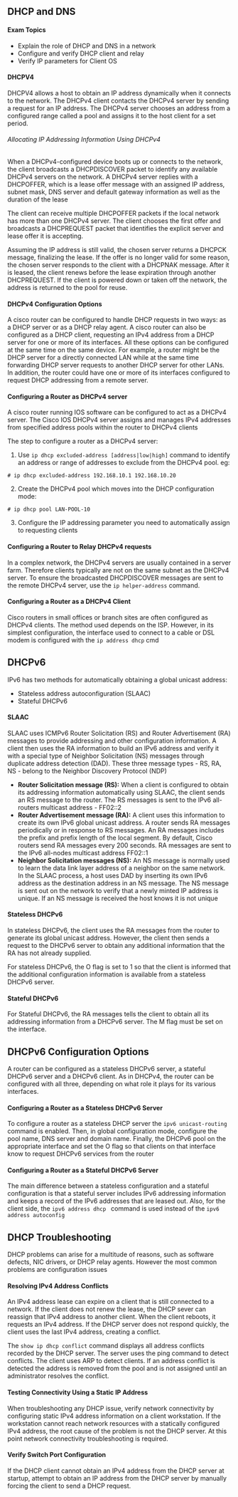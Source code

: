 ## DHCP and DNS

#### Exam Topics

- Explain the role of DHCP and DNS in a network 
- Configure and verify DHCP client and relay
- Verify IP parameters for Client OS

#### DHCPV4

DHCPV4 allows a host to obtain an IP address dynamically when it connects to the network. The DHCPv4 client contacts the DHCPv4 server by sending a request for an IP address. The DHCPv4 server chooses an address from a configured range called a pool and assigns it to the host client for a set period. 

###### Allocating IP Addressing Information Using DHCPv4

When a DHCPv4-configured device boots up or connects to the network, the client broadcasts a DHCPDISCOVER packet to identify any available DHCPv4 servers on the network. A DHCPv4 server replies with a DHCPOFFER, which is a lease offer message with an assigned IP address, subnet mask, DNS server and default gateway information as well as the duration of the lease

The client can receive multiple DHCPOFFER packets if the local network has more than one DHCPv4 server. The client chooses the first offer and broadcasts a DHCPREQUEST packet that identifies the explicit server and lease offer it is accepting.

Assuming the IP address is still valid, the chosen server returns a DHCPCK message, finalizing the lease. If the offer is no longer valid for some reason, the chosen server responds to the client with a DHCPNAK message. After it is leased, the client renews before the lease expiration through another DHCPREQUEST. If the client is powered down or taken off the network, the address is returned to the pool for reuse.

#### DHCPv4 Configuration Options

A cisco router can be configured to handle DHCP requests in two ways: as a DHCP server or as a DHCP relay agent. A cisco router can also be configured as a DHCP client, requesting an IPv4 address from a DHCP server for one or more of its interfaces. All these options can be configured at the same time on the same device. For example, a router might be the DHCP server for a directly connected LAN while at the same time forwarding DHCP server requests to another DHCP server for other LANs. In addition, the router could have one or more of its interfaces configured to request DHCP addressing from a remote server.

#### Configuring a Router as DHCPv4 server

A cisco router running IOS software can be configured to act as a DHCPv4 server. The Cisco IOS DHCPv4 server assigns and manages IPv4 addresses from specified address pools within the router to DHCPv4 clients

The step to configure a router as a DHCPv4 server:

1. Use ```ip dhcp excluded-address [address|low|high]``` command to identify an address or range of addresses to exclude from the DHCPv4 pool.
eg:
```
# ip dhcp excluded-address 192.168.10.1 192.168.10.20
```

2. Create the DHCPv4 pool which moves into the DHCP configuration mode:
```
# ip dhcp pool LAN-POOL-10
```

3. Configure the IP addressing parameter you need to automatically assign to requesting clients

#### Configuring a Router to Relay DHCPv4 requests

In a complex network, the DHCPv4 servers are usually contained in a server farm. Therefore clients typically are not on the same subnet as the DHCPv4 server. To ensure the broadcasted DHCPDISCOVER messages are sent to the remote DHCPv4 server, use the ```ip helper-address``` command.

#### Configuring a Router as a DHCPv4 Client 

Cisco routers in small offices or branch sites are often configured as DHCPv4 clients. The method used depends on the ISP. However, in its simplest configuration, the interface used to connect to a cable or DSL modem is configured with the ```ip address dhcp``` cmd 

## DHCPv6

IPv6 has two methods for automatically obtaining a global unicast address:
- Stateless address autoconfiguration (SLAAC)
- Stateful DHCPv6

#### SLAAC

SLAAC uses ICMPv6 Router Solicitation (RS) and Router Advertisement (RA) messages to provide addressing and other configuration information. A client then uses the RA information to build an IPv6 address and verify it with a special type of Neighbor Solicitation (NS) messages through duplicate address detection (DAD).
These three message types -  RS, RA, NS - belong to the Neighbor Discovery Protocol (NDP)

- **Router Solicitation message (RS):** When a client is configured to obtain its addressing information automatically using SLAAC, the client sends an RS message to the router. The RS messages is sent to the IPv6 all-routers multicast address - FF02::2
- **Router Advertisement message (RA):** A client uses this information to create its own IPv6 global unicast address. A router sends RA messages periodically or in response to RS messages. An RA messages includes the prefix and prefix length of the local segment. By default, Cisco routers send RA messages every 200 seconds. RA messages are sent to the IPv6 all-nodes multicast address FF02::1
- **Neighbor Solicitation messages (NS):** An NS message is normally used to learn the data link layer address of a neighbor on the same network. In the SLAAC process, a host uses DAD by inserting its own IPv6 address as the destination address in an NS message. The NS message is sent out on the network to verify that a newly minted IP address is unique. If an NS message is received the host knows it is not unique

#### Stateless DHCPv6

In stateless DHCPv6, the client uses the RA messages from the router to generate its global unicast address. However, the client then sends a request to the DHCPv6 server to obtain any additional information that the RA has not already supplied. 

For stateless DHCPv6, the O flag is set to 1 so that the client is informed that the additional configuration information is available from a stateless DHCPv6 server. 

#### Stateful DHCPv6

For Stateful DHCPv6, the RA messages tells the client to obtain all its addressing information from a DHCPv6 server. The M flag must be set on the interface.

## DHCPv6 Configuration Options

 A router can be configured as a stateless DHCPv6 server, a stateful DHCPv6 server and a DHCPv6 client. As in DHCPv4, the router can be configured with all three, depending on what role it plays for its various interfaces.

#### Configuring a Router as a Stateless DHCPv6 Server

To configure a router as a stateless DHCP server the ```ipv6 unicast-routing``` command is enabled. Then, in global configuration mode, configure the pool name, DNS server and domain name. Finally, the DHCPv6 pool on the appropriate interface and set the O flag so that clients on that interface know to request DHCPv6 services from the router

#### Configuring a Router as a Stateful DHCPv6 Server

The main difference between a stateless configuration and a stateful configuration is that a stateful server includes IPv6 addressing information and keeps a record of the IPv6 addresses that are leased out. Also, for the client side, the ```ipv6 address dhcp ``` command is used instead of the ```ipv6 address autoconfig```

## DHCP Troubleshooting

DHCP problems can arise for a multitude of reasons, such as software defects, NIC drivers, or DHCP relay agents.
However the most common problems are configuration issues

#### Resolving IPv4 Address Conflicts

An IPv4 address lease can expire on a client that is still connected to a network. If the client does not renew the lease, the DHCP sever can reassign that IPv4 address to another client. When the client reboots, it requests an IPv4 address. If the DHCP server does not respond quickly, the client uses the last IPv4 address, creating a conflict. 

The ```show ip dhcp conflict``` command displays all address conflicts recorded by the DHCP server. The server uses the ping command to detect conflicts. The client uses ARP to detect clients. If an address conflict is detected the address is removed from the pool and is not assigned until an administrator resolves the conflict. 

#### Testing Connectivity Using a Static IP Address

When troubleshooting any DHCP issue, verify network connectivity by configuring static IPv4 address information on a client workstation. If the workstation cannot reach network resources with a statically configured IPv4 address, the root cause of the problem is not the DHCP server. At this point network connectivity troubleshooting is required.

#### Verify Switch Port Configuration

If the DHCP client cannot obtain an IPv4 address from the DHCP server at startup, attempt to obtain an IP address from the DHCP server by manually forcing the client to send a DHCP request.




